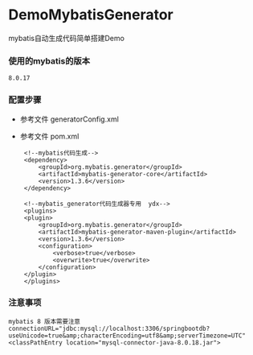 # DemoMybatisGenerator
mybatis自动生成代码简单搭建Demo

### 使用的mybatis的版本
    8.0.17
### 配置步骤
 * 参考文件 generatorConfig.xml
 * 参考文件 pom.xml
    
        <!--mybatis代码生成-->
        <dependency>
            <groupId>org.mybatis.generator</groupId>
            <artifactId>mybatis-generator-core</artifactId>
            <version>1.3.6</version>
        </dependency>
       
        <!--mybatis_generator代码生成器专用  ydx-->
        <plugins>
        <plugin>
            <groupId>org.mybatis.generator</groupId>
            <artifactId>mybatis-generator-maven-plugin</artifactId>
            <version>1.3.6</version>
            <configuration>
                <verbose>true</verbose>
                <overwrite>true</overwrite>
            </configuration>
        </plugin>
        </plugins>
  
 ### 注意事项
    mybatis 8 版本需要注意 
    connectionURL="jdbc:mysql://localhost:3306/springbootdb?useUnicode=true&amp;characterEncoding=utf8&amp;serverTimezone=UTC"
    <classPathEntry location="mysql-connector-java-8.0.18.jar">

